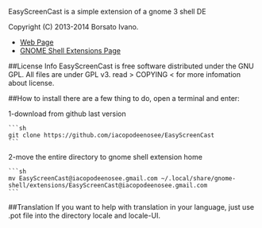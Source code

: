 EasyScreenCast is a simple extension of a gnome 3 shell DE 

Copyright (C) 2013-2014 Borsato Ivano.

* [Web Page](http://iacopodeenosee.wordpress.com/)
* [GNOME Shell Extensions Page](https://extensions.gnome.org/extension/690/easyscreencast/)

##License Info
EasyScreenCast is free software distributed under the GNU GPL.
All files are under GPL v3.
read > COPYING < for more infomation about license.

##How to install
there are a few thing to do, open a terminal and enter:

1-download from github last version

    ```sh
    git clone https://github.com/iacopodeenosee/EasyScreenCast
    ```
    
2-move the entire directory to gnome shell extension home

    ```sh
    mv EasyScreenCast@iacopodeenosee.gmail.com ~/.local/share/gnome-shell/extensions/EasyScreenCast@iacopodeenosee.gmail.com
    ```
    
##Translation
If you want to help with translation in your language, just use .pot file into the directory locale and locale-UI.